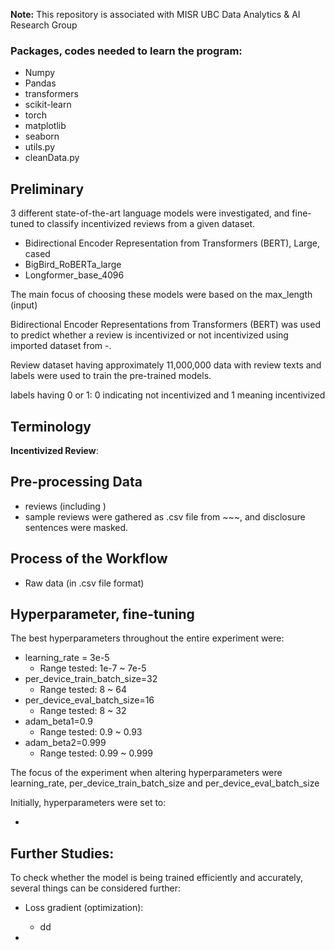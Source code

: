 **Note:** This repository is associated with MISR UBC Data Analytics & AI Research Group

### Packages, codes needed to learn the program:

- Numpy
- Pandas
- transformers
- scikit-learn
- torch
- matplotlib
- seaborn
- utils.py
- cleanData.py

## Preliminary

3 different state-of-the-art language models were investigated, and fine-tuned to classify incentivized reviews from a given dataset.
- Bidirectional Encoder Representation from Transformers (BERT), Large, cased
- BigBird_RoBERTa_large
- Longformer_base_4096

The main focus of choosing these models were based on the max_length (input)

Bidirectional Encoder Representations from Transformers (BERT) was used to predict whether a review is incentivized or not incentivized using imported dataset from -. 

Review dataset having approximately 11,000,000 data with review texts and labels were used to train the pre-trained models.

labels having 0 or 1: 0 indicating not incentivized and 1 meaning incentivized

## Terminology
**Incentivized Review**:

## Pre-processing Data

- reviews (including )
- sample reviews were gathered as .csv file from ~~~, and disclosure sentences were masked.

## Process of the Workflow

- Raw data (in .csv file format)

## Hyperparameter, fine-tuning 

The best hyperparameters throughout the entire experiment were:

- learning_rate = 3e-5
  - Range tested: 1e-7 ~ 7e-5
- per_device_train_batch_size=32
  - Range tested: 8 ~ 64
- per_device_eval_batch_size=16
  - Range tested: 8 ~ 32
- adam_beta1=0.9
  - Range tested: 0.9 ~ 0.93
- adam_beta2=0.999
  - Range tested: 0.99 ~ 0.999


The focus of the experiment when altering hyperparameters were learning_rate, per_device_train_batch_size and per_device_eval_batch_size



Initially, hyperparameters were set to:

- 

## Further Studies:

To check whether the model is being trained efficiently and accurately, several things can be considered further:

- Loss gradient (optimization):
  - dd
  
- 
